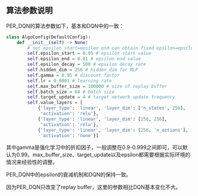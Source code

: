 ## 算法参数说明

PER_DQN的算法参数如下，基本和DQN中的一致：

```python
class AlgoConfig(DefaultConfig):
    def __init__(self) -> None:
        # set epsilon_start=epsilon_end can obtain fixed epsilon=epsilon_end
        self.epsilon_start = 0.95 # epsilon start value
        self.epsilon_end = 0.01 # epsilon end value
        self.epsilon_decay = 500 # epsilon decay rate
        self.hidden_dim = 256 # hidden_dim for MLP
        self.gamma = 0.95 # discount factor
        self.lr = 0.0001 # learning rate
        self.max_buffer_size = 100000 # size of replay buffer
        self.batch_size = 64 # batch size
        self.target_update = 4 # target network update frequency
        self.value_layers = [
            {'layer_type': 'linear', 'layer_dim': ['n_states', 256],
             'activation': 'relu'},
            {'layer_type': 'linear', 'layer_dim': [256, 256],
             'activation': 'relu'},
            {'layer_type': 'linear', 'layer_dim': [256, 'n_actions'],
             'activation': 'none'}]
```


其中gamma是强化学习中的折扣因子，一般调整在0.9-0.999之间即可，可以默认为0.99。max_buffer_size、target_update以及epsilon都需要根据实际环境的情况来经验性的调整。

PER_DQN中的epsilon的衰减机制和DQN的保持一致。

因为PER_DQN只改变了replay buffer，这里的参数相比DQN基本变化不大。